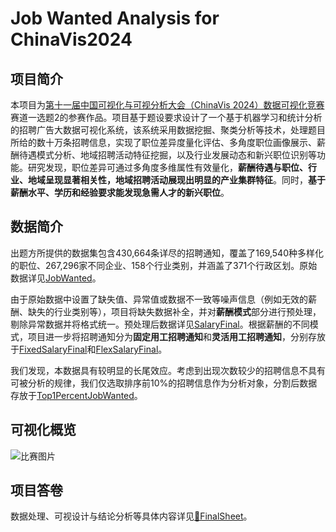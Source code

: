 # Job Wanted Analysis for ChinaVis2024
## 项目简介
本项目为[第十一届中国可视化与可视分析大会（ChinaVis 2024）数据可视化竞赛](https://www.chinavis.org/2024/challenge.html)赛道一选题2的参赛作品。项目基于题设要求设计了一个基于机器学习和统计分析的招聘广告大数据可视化系统，该系统采用数据挖掘、聚类分析等技术，处理题目所给的数十万条招聘信息，实现了职位差异度量化评估、多角度职位画像展示、薪酬待遇模式分析、地域招聘活动特征挖掘，以及行业发展动态和新兴职位识别等功能。研究发现，职位差异可通过多角度多维属性有效量化，**薪酬待遇与职位、行业、地域呈现显著相关性，地域招聘活动展现出明显的产业集群特征**。同时，**基于薪酬水平、学历和经验要求能发现急需人才的新兴职位**。

## 数据简介
出题方所提供的数据集包含430,664条详尽的招聘通知，覆盖了169,540种多样化的职位、267,296家不同企业、158个行业类别，并涵盖了371个行政区划。原始数据详见[JobWanted](./data/raw/JobWanted.csv)。

由于原始数据中设置了缺失值、异常值或数据不一致等噪声信息（例如无效的薪酬、缺失的行业类别等），项目将缺失数据补全，并对**薪酬模式**部分进行预处理，剔除异常数据并将格式统一。预处理后数据详见[SalaryFinal](./data/final/SalaryFinal.csv)。根据薪酬的不同模式，项目进一步将招聘通知分为**固定用工招聘通知**和**灵活用工招聘通知**，分别存放于[FixedSalaryFinal](./data/final/FixedSalaryFinal.csv)和[FlexSalaryFinal](./data/final/FlexSalaryFinal.csv)。

我们发现，本数据具有较明显的长尾效应。考虑到出现次数较少的招聘信息不具有可被分析的规律，我们仅选取排序前10%的招聘信息作为分析对象，分割后数据存放于[Top1PercentJobWanted](./data/filtered/Top1PercentJobWanted.csv)。

## 可视化概览
![比赛图片](https://github.com/user-attachments/assets/433f44f3-6c4f-48f8-bc60-6c8d7b5a9958)

## 项目答卷
数据处理、可视设计与结论分析等具体内容详见[📄FinalSheet](./finalSheet/FinalSheet-ChinaVisData2024.pdf)。
